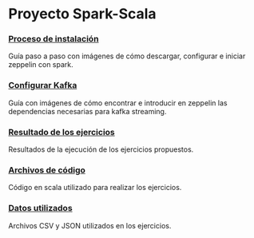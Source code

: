 # Proyecto Spark-Scala

### [Proceso de instalación](/tree/master/Install%2BConfigure)
Guía paso a paso con imágenes de cómo descargar, configurar e iniciar zeppelin con spark.
### [Configurar Kafka](/tree/master/KafkaConfigure)
Guía con imágenes de cómo encontrar e introducir en zeppelin las dependencias necesarias para kafka streaming.
### [Resultado de los ejercicios](/tree/master/Ejericios)
Resultados de la ejecución de los ejercicios propuestos.
### [Archivos de código](/tree/master/Codigo)
Código en scala utilizado para realizar los ejercicios.
### [Datos utilizados](/tree/master/datos)
Archivos CSV y JSON utilizados en los ejercicios.
